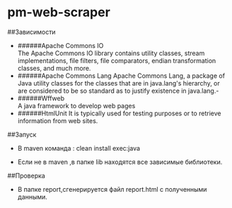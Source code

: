 # pm-web-scraper
##Зависимости 
- ######Apache Commons IO  
The Apache Commons IO library contains utility classes, stream implementations, file filters, file comparators, endian transformation classes, and much more.
- ######Apache Commons Lang
Apache Commons Lang, a package of Java utility classes for the classes that are in java.lang's hierarchy, or are considered to be so standard as to justify existence in java.lang.-
 - ######Wffweb  
A java framework to develop web pages
- ######HtmlUnit 
It is typically used for testing purposes or to retrieve information from web sites.

##Запуск 
- В maven команда  : clean install exec:java
 
 - Если не в maven ,в папке lib находятся все зависимые библиотеки.
 
##Проверка
- В папке report,сгенерируется файл report.html с полученными данными.